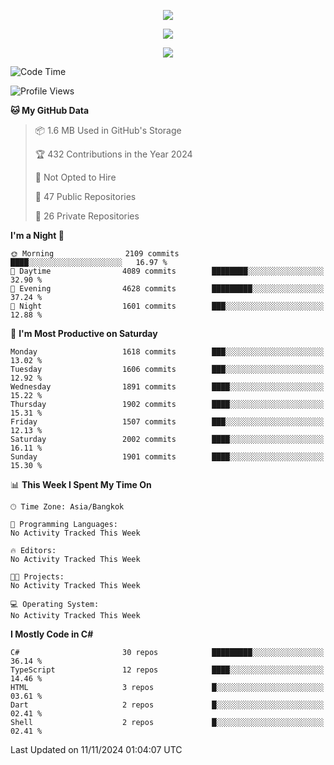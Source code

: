 <p align="center">
  <a href="say-hi.gif"> 
    <img align="center" src="say-hi.gif"/>
  </a>
</p>
<p align="center">
  <a href="https://github.com/htthinh1999">
    <img align="center" src="https://github-readme-stats-kappa-pink.vercel.app/api?username=htthinh1999&show_icons=true&count_private=true&theme=dracula"/>
  </a>
</p>
<p align="center">
  <a href="https://github.com/htthinh1999">
    <img src="https://github-readme-stats-kappa-pink.vercel.app/api/top-langs/?username=htthinh1999&layout=compact&langs_count=6&count_private=true&hide=tsql,hlsl,glsl,shaderlab&theme=dracula"/>
  </a>
</p>

<!--START_SECTION:waka-->
![Code Time](http://img.shields.io/badge/Code%20Time-0%20secs-blue)

![Profile Views](http://img.shields.io/badge/Profile%20Views-0-blue)

**🐱 My GitHub Data** 

> 📦 1.6 MB Used in GitHub's Storage 
 > 
> 🏆 432 Contributions in the Year 2024
 > 
> 🚫 Not Opted to Hire
 > 
> 📜 47 Public Repositories 
 > 
> 🔑 26 Private Repositories 
 > 
**I'm a Night 🦉** 

```text
🌞 Morning                2109 commits        ████░░░░░░░░░░░░░░░░░░░░░   16.97 % 
🌆 Daytime                4089 commits        ████████░░░░░░░░░░░░░░░░░   32.90 % 
🌃 Evening                4628 commits        █████████░░░░░░░░░░░░░░░░   37.24 % 
🌙 Night                  1601 commits        ███░░░░░░░░░░░░░░░░░░░░░░   12.88 % 
```
📅 **I'm Most Productive on Saturday** 

```text
Monday                   1618 commits        ███░░░░░░░░░░░░░░░░░░░░░░   13.02 % 
Tuesday                  1606 commits        ███░░░░░░░░░░░░░░░░░░░░░░   12.92 % 
Wednesday                1891 commits        ████░░░░░░░░░░░░░░░░░░░░░   15.22 % 
Thursday                 1902 commits        ████░░░░░░░░░░░░░░░░░░░░░   15.31 % 
Friday                   1507 commits        ███░░░░░░░░░░░░░░░░░░░░░░   12.13 % 
Saturday                 2002 commits        ████░░░░░░░░░░░░░░░░░░░░░   16.11 % 
Sunday                   1901 commits        ████░░░░░░░░░░░░░░░░░░░░░   15.30 % 
```


📊 **This Week I Spent My Time On** 

```text
🕑︎ Time Zone: Asia/Bangkok

💬 Programming Languages: 
No Activity Tracked This Week

🔥 Editors: 
No Activity Tracked This Week

🐱‍💻 Projects: 
No Activity Tracked This Week

💻 Operating System: 
No Activity Tracked This Week
```

**I Mostly Code in C#** 

```text
C#                       30 repos            █████████░░░░░░░░░░░░░░░░   36.14 % 
TypeScript               12 repos            ████░░░░░░░░░░░░░░░░░░░░░   14.46 % 
HTML                     3 repos             █░░░░░░░░░░░░░░░░░░░░░░░░   03.61 % 
Dart                     2 repos             █░░░░░░░░░░░░░░░░░░░░░░░░   02.41 % 
Shell                    2 repos             █░░░░░░░░░░░░░░░░░░░░░░░░   02.41 % 
```




 Last Updated on 11/11/2024 01:04:07 UTC
<!--END_SECTION:waka-->
